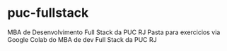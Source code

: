# puc-fullstack
MBA de Desenvolvimento Full Stack da PUC RJ
Pasta para exercicios via Google Colab do MBA de dev Full Stack da PUC RJ
